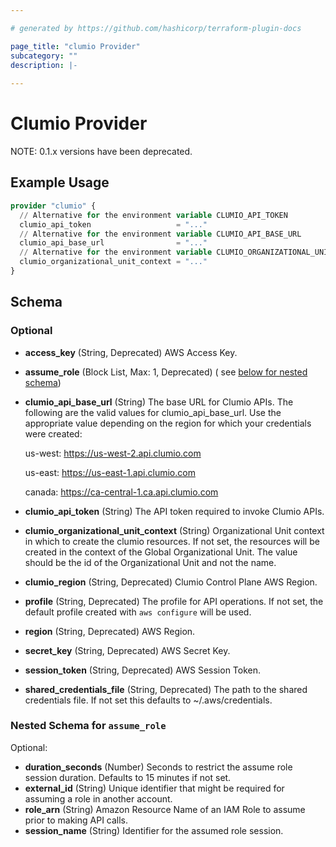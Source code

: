 ```yaml
---

# generated by https://github.com/hashicorp/terraform-plugin-docs

page_title: "clumio Provider"
subcategory: ""
description: |-
  
---
```


# Clumio Provider

NOTE: 0.1.x versions have been deprecated.

## Example Usage

```terraform
provider "clumio" {
  // Alternative for the environment variable CLUMIO_API_TOKEN
  clumio_api_token                   = "..."
  // Alternative for the environment variable CLUMIO_API_BASE_URL
  clumio_api_base_url                = "..."
  // Alternative for the environment variable CLUMIO_ORGANIZATIONAL_UNIT_CONTEXT
  clumio_organizational_unit_context = "..."
}
```

<!-- schema generated by tfplugindocs -->

## Schema

### Optional

- **access_key** (String, Deprecated) AWS Access Key.
- **assume_role** (Block List, Max: 1, Deprecated) (
  see [below for nested schema](#nestedblock--assume_role))
- **clumio_api_base_url** (String) The base URL for Clumio APIs. The following are the
  valid values for clumio_api_base_url. Use the appropriate value depending on the region
  for which your credentials were created:

  	us-west: https://us-west-2.api.clumio.com

  	us-east: https://us-east-1.api.clumio.com

  	canada:  https://ca-central-1.ca.api.clumio.com
- **clumio_api_token** (String) The API token required to invoke Clumio APIs.
- **clumio_organizational_unit_context** (String) Organizational Unit context in which to
  create the clumio resources. If not set, the resources will be created in the context of
  the Global Organizational Unit. The value should be the id of the Organizational Unit
  and not the name.
- **clumio_region** (String, Deprecated) Clumio Control Plane AWS Region.
- **profile** (String, Deprecated) The profile for API operations. If not set, the default
  profile created with `aws configure` will be used.
- **region** (String, Deprecated) AWS Region.
- **secret_key** (String, Deprecated) AWS Secret Key.
- **session_token** (String, Deprecated) AWS Session Token.
- **shared_credentials_file** (String, Deprecated) The path to the shared credentials
  file. If not set this defaults to ~/.aws/credentials.

<a id="nestedblock--assume_role"></a>

### Nested Schema for `assume_role`

Optional:

- **duration_seconds** (Number) Seconds to restrict the assume role session duration.
  Defaults to 15 minutes if not set.
- **external_id** (String) Unique identifier that might be required for assuming a role in
  another account.
- **role_arn** (String) Amazon Resource Name of an IAM Role to assume prior to making API
  calls.
- **session_name** (String) Identifier for the assumed role session.
